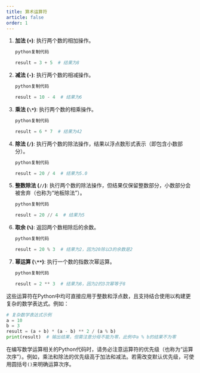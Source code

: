 ```yaml
---
title: 算术运算符
article: false
order: 1
---
```


1. **加法 (`+`)**:
   执行两个数的相加操作。

   ```python
   python复制代码
   
   result = 3 + 5  # 结果为8
   ```

2. **减法 (`-`)**:
   执行两个数的相减操作。

   ```python
   python复制代码
   
   result = 10 - 4  # 结果为6
   ```

3. **乘法 (`\*`)**:
   执行两个数的相乘操作。

   ```python
   python复制代码
   
   result = 6 * 7  # 结果为42
   ```

4. **除法 (`/`)**:
   执行两个数的除法操作，结果以浮点数形式表示（即包含小数部分）。

   ```python
   python复制代码
   
   result = 20 / 4  # 结果为5.0
   ```

5. **整数除法 (`//`)**:
   执行两个数的除法操作，但结果仅保留整数部分，小数部分会被舍弃（也称为“地板除法”）。

   ```python
   python复制代码
   
   result = 20 // 4  # 结果为5
   ```

6. **取余 (`%`)**:
   返回两个数相除后的余数。

   ```python
   python复制代码
   
   result = 20 % 3  # 结果为2，因为20除以3的余数是2
   ```

7. **幂运算 (`\**`)**:
   执行一个数的指数次幂运算。

   ```python
   python复制代码
   
   result = 2 ** 3  # 结果为8，因为2的3次幂等于8
   ```

这些运算符在Python中均可直接应用于整数和浮点数，且支持结合使用以构建更复杂的数学表达式。例如：

```python
# 复杂数学表达式示例
a = 10
b = 3
result = (a + b) * (a - b) ** 2 / (a % b)
print(result)  # 输出结果，但需注意分母不能为零，此例中a % b的结果不为零
```

在编写数学运算相关的Python代码时，请务必注意运算符的优先级（也称为“运算次序”）。例如，乘法和除法的优先级高于加法和减法。若需改变默认优先级，可使用圆括号`()`来明确运算次序。
